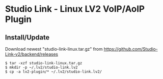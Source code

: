 # Studio Link - Linux LV2 VoIP/AoIP Plugin

## Install/Update

Download newest "studio-link-linux.tar.gz" from https://github.com/Studio-Link-v2/backend/releases

```
$ tar -xzf studio-link-linux.tar.gz
$ mkdir -p ~/.lv2/studio-link.lv2
$ cp -a lv2-plugin/* ~/.lv2/studio-link.lv2/
```
